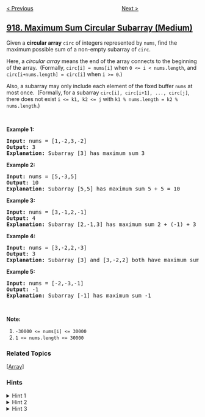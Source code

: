 <!--|This file generated by command(leetcode description); DO NOT EDIT.    |-->
<!--+----------------------------------------------------------------------+-->
<!--|@author    openset <openset.wang@gmail.com>                           |-->
<!--|@link      https://github.com/openset                                 |-->
<!--|@home      https://github.com/openset/leetcode                        |-->
<!--+----------------------------------------------------------------------+-->

[< Previous](../reverse-only-letters "Reverse Only Letters")
　　　　　　　　　　　　　　　　
[Next >](../complete-binary-tree-inserter "Complete Binary Tree Inserter")

## [918. Maximum Sum Circular Subarray (Medium)](https://leetcode.com/problems/maximum-sum-circular-subarray "环形子数组的最大和")

<p>Given a <strong>circular&nbsp;array</strong>&nbsp;<code>circ</code> of integers represented by&nbsp;<code>nums</code>, find the maximum possible sum of a non-empty subarray of <code>circ</code>.</p>

<p>Here, a&nbsp;<em>circular&nbsp;array</em> means the end of the array connects to the beginning of the array.&nbsp; (Formally, <code>circ[i] = nums[i]</code> when <code>0 &lt;= i &lt; nums.length</code>, and <code>circ[i+nums.length] = circ[i]</code>&nbsp;when&nbsp;<code>i &gt;= 0</code>.)</p>

<p>Also, a subarray may only include each element of the fixed buffer <code>nums</code> at most once.&nbsp; (Formally, for a subarray <code>circ[i], circ[i+1], ..., circ[j]</code>, there does not exist <code>i &lt;= k1, k2 &lt;= j</code> with <code>k1 % nums.length&nbsp;= k2 % nums.length</code>.)</p>

<p>&nbsp;</p>

<div>
<p><strong>Example 1:</strong></p>

<pre>
<strong>Input: </strong>nums = <span id="example-input-1-1">[1,-2,3,-2]</span>
<strong>Output: </strong><span id="example-output-1">3
<strong>Explanation: </strong>Subarray [3] has maximum sum 3</span>
</pre>

<div>
<p><strong>Example 2:</strong></p>

<pre>
<strong>Input: </strong>nums = <span id="example-input-2-1">[5,-3,5]</span>
<strong>Output: </strong><span id="example-output-2">10
</span><span id="example-output-3"><strong>Explanation:</strong>&nbsp;</span><span id="example-output-1">Subarray [5,5] has maximum sum </span><span>5 + 5 = 10</span>
</pre>

<div>
<p><strong>Example 3:</strong></p>

<pre>
<strong>Input: </strong>nums = <span id="example-input-3-1">[3,-1,2,-1]</span>
<strong>Output: </strong><span id="example-output-3">4
<strong>Explanation:</strong>&nbsp;</span><span id="example-output-1">Subarray [2,-1,3] has maximum sum </span><span>2 + (-1) + 3 = 4</span>
</pre>

<div>
<p><strong>Example 4:</strong></p>

<pre>
<strong>Input: </strong>nums = <span id="example-input-4-1">[3,-2,2,-3]</span>
<strong>Output: </strong><span id="example-output-4">3
</span><span id="example-output-3"><strong>Explanation:</strong>&nbsp;</span><span id="example-output-1">Subarray [3] and [3,-2,2] both have maximum sum </span><span>3</span>
</pre>

<p><strong>Example 5:</strong></p>

<pre>
<strong>Input: </strong>nums = <span id="example-input-5-1">[-2,-3,-1]</span>
<strong>Output: </strong><span id="example-output-5">-1
</span><span id="example-output-3"><strong>Explanation:</strong>&nbsp;</span><span id="example-output-1">Subarray [-1] has maximum sum -1</span>
</pre>

<p>&nbsp;</p>

<p><strong>Note: </strong></p>

<ol>
	<li><code>-30000 &lt;= nums[i] &lt;= 30000</code></li>
	<li><code>1 &lt;= nums.length &lt;= 30000</code></li>
</ol>
</div>
</div>
</div>
</div>

### Related Topics
  [[Array](../../tag/array/README.md)]

### Hints
<details>
<summary>Hint 1</summary>
For those of you who are familiar with the <b>Kadane's algorithm</b>, think in terms of that. For the newbies, Kadane's algorithm is used to finding the maximum sum subarray from a given array. This problem is a twist on that idea and it is advisable to read up on that algorithm first before starting this problem. Unless you already have a great algorithm brewing up in your mind in which case, go right ahead!
</details>

<details>
<summary>Hint 2</summary>
What is an alternate way of representing a circular array so that it appears to be a straight array?
Essentially, there are two cases of this problem that we need to take care of. Let's look at the figure below to understand those two cases:

<br>
<img src="https://assets.leetcode.com/uploads/2019/10/20/circular_subarray_hint_1.png" width="700"/>
</details>

<details>
<summary>Hint 3</summary>
The first case can be handled by the good old Kadane's algorithm. However, is there a smarter way of going about handling the second case as well?
</details>
